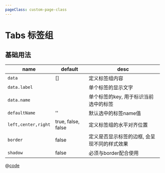 ```yaml
---
pageClass: custom-page-class
---
```



# Tabs 标签组

## 基础用法

| name         | default | desc                   |
| ------------ | ------- | ---------------------- |
| `data`    | []      | 定义标签组内容         |
| `data.label`      |       | 单个标签的显示文字   |
| `data.name`    |       | 单个标签的key, 用于标识当前选中的标签     |
| `defaultName`    | ''      | 默认选中的标签name值 |
| `left,center,right`     | true, false, false      | 定义标签组的水平对齐位置 |
| `border` | false      | 定义是否显示标签的边框, 会呈现不同的样式效果 |
| `shadow` | false     | 必须与border配合使用 |

<Tab-Base/>

@[code](../.vuepress/components/Tab/Base.vue)
